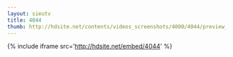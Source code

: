 ```yaml
---
layout: sieutv
title: 4044
thumb: http://hdsite.net/contents/videos_screenshots/4000/4044/preview_360p.mp4.jpg
---
```

{% include iframe src='http://hdsite.net/embed/4044' %}
 
